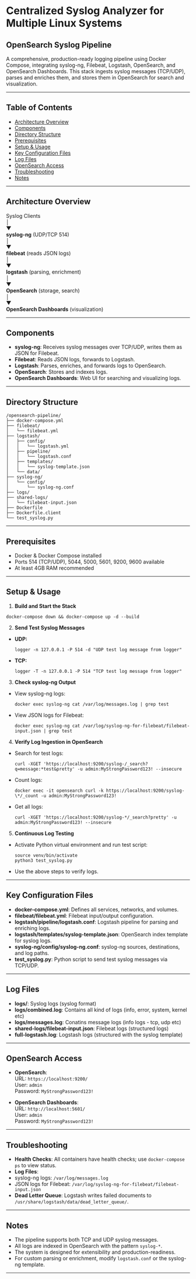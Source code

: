 # Centralized Syslog Analyzer for Multiple Linux Systems 
## OpenSearch Syslog Pipeline

A comprehensive, production-ready logging pipeline using Docker Compose, integrating syslog-ng, Filebeat, Logstash, OpenSearch, and OpenSearch Dashboards. This stack ingests syslog messages (TCP/UDP), parses and enriches them, and stores them in OpenSearch for search and visualization.

---

## Table of Contents

- [Architecture Overview](#architecture-overview)
- [Components](#components)
- [Directory Structure](#directory-structure)
- [Prerequisites](#prerequisites)
- [Setup & Usage](#setup--usage)
- [Key Configuration Files](#key-configuration-files)
- [Log Files](#log-files)
- [OpenSearch Access](#opensearch-access)
- [Troubleshooting](#troubleshooting)
- [Notes](#notes)

---

## Architecture Overview

Syslog Clients  
│  
▼  
**syslog-ng** (UDP/TCP 514)  
│  
▼  
**filebeat** (reads JSON logs)  
│  
▼  
**logstash** (parsing, enrichment)  
│  
▼  
**OpenSearch** (storage, search)  
│  
▼  
**OpenSearch Dashboards** (visualization)


---

## Components

- **syslog-ng**: Receives syslog messages over TCP/UDP, writes them as JSON for Filebeat.
- **Filebeat**: Reads JSON logs, forwards to Logstash.
- **Logstash**: Parses, enriches, and forwards logs to OpenSearch.
- **OpenSearch**: Stores and indexes logs.
- **OpenSearch Dashboards**: Web UI for searching and visualizing logs.

---

## Directory Structure

```text
/opensearch-pipeline/
├── docker-compose.yml
├── filebeat/
│   └── filebeat.yml
├── logstash/
│   ├── config/
│   │   └── logstash.yml
│   ├── pipeline/
│   │   └── logstash.conf
│   ├── templates/
│   │   └── syslog-template.json
│   └── data/
├── syslog-ng/
│   └── config/
│       └── syslog-ng.conf
├── logs/
├── shared-logs/
│   └── filebeat-input.json
├── Dockerfile
├── Dockerfile.client
└── test_syslog.py
```


---

## Prerequisites

- Docker & Docker Compose installed
- Ports 514 (TCP/UDP), 5044, 5000, 5601, 9200, 9600 available
- At least 4GB RAM recommended

---

## Setup & Usage

1. **Build and Start the Stack**
  ```
  docker-compose down && docker-compose up -d --build
  ```

2. **Send Test Syslog Messages**

- **UDP:**
  ```
  logger -n 127.0.0.1 -P 514 -d "UDP test log message from logger"
  ```
- **TCP:**
  ```
  logger -T -n 127.0.0.1 -P 514 "TCP test log message from logger"
  ```

3. **Check syslog-ng Output**

- View syslog-ng logs:
  ```
  docker exec syslog-ng cat /var/log/messages.log | grep test
  ```
- View JSON logs for Filebeat:
  ```
  docker exec syslog-ng cat /var/log/syslog-ng-for-filebeat/filebeat-input.json | grep test
  ```

4. **Verify Log Ingestion in OpenSearch**

- Search for test logs:
  ```
  curl -XGET 'https://localhost:9200/syslog-/_search?q=message:*test&pretty' -u admin:MyStrongPassword123! --insecure
  ```
- Count logs:
  ```
  docker exec -it opensearch curl -k https://localhost:9200/syslog-\*/_count -u admin:MyStrongPassword123!
  ```
- Get all logs:
  ```
  curl -XGET 'https://localhost:9200/syslog-*/_search?pretty' -u admin:MyStrongPassword123! --insecure
  ```

5. **Continuous Log Testing**

- Activate Python virtual environment and run test script:
  ```
  source venv/bin/activate
  python3 test_syslog.py
  ```
- Use the above steps to verify logs.

---

## Key Configuration Files

- **docker-compose.yml**: Defines all services, networks, and volumes.
- **filebeat/filebeat.yml**: Filebeat input/output configuration.
- **logstash/pipeline/logstash.conf**: Logstash pipeline for parsing and enriching logs.
- **logstash/templates/syslog-template.json**: OpenSearch index template for syslog logs.
- **syslog-ng/config/syslog-ng.conf**: syslog-ng sources, destinations, and log paths.
- **test_syslog.py**: Python script to send test syslog messages via TCP/UDP.

---

## Log Files
- **logs/**: Syslog logs (syslog format)
- **logs/combined.log**: Contains all kind of logs (info, error, system, kernel etc)
- **logs/messages.log**: Conatins message logs (info logs - tcp, udp etc)
- **shared-logs/filebeat-input.json**: Filebeat logs (structured logs)
- **full-logstash.log**: Logstash logs (structured with the syslog template)

---

## OpenSearch Access

- **OpenSearch**:  
URL: `https://localhost:9200/`  
User: `admin`  
Password: `MyStrongPassword123!`

- **OpenSearch Dashboards**:  
URL: `http://localhost:5601/`  
User: `admin`  
Password: `MyStrongPassword123!`

---

## Troubleshooting

- **Health Checks**: All containers have health checks; use `docker-compose ps` to view status.
- **Log Files**:  
- syslog-ng logs: `/var/log/messages.log`  
- JSON logs for Filebeat: `/var/log/syslog-ng-for-filebeat/filebeat-input.json`
- **Dead Letter Queue**: Logstash writes failed documents to `/usr/share/logstash/data/dead_letter_queue/`.

---

## Notes

- The pipeline supports both TCP and UDP syslog messages.
- All logs are indexed in OpenSearch with the pattern `syslog-*`.
- The system is designed for extensibility and production-readiness.
- For custom parsing or enrichment, modify `logstash.conf` or the syslog-ng template.

---

